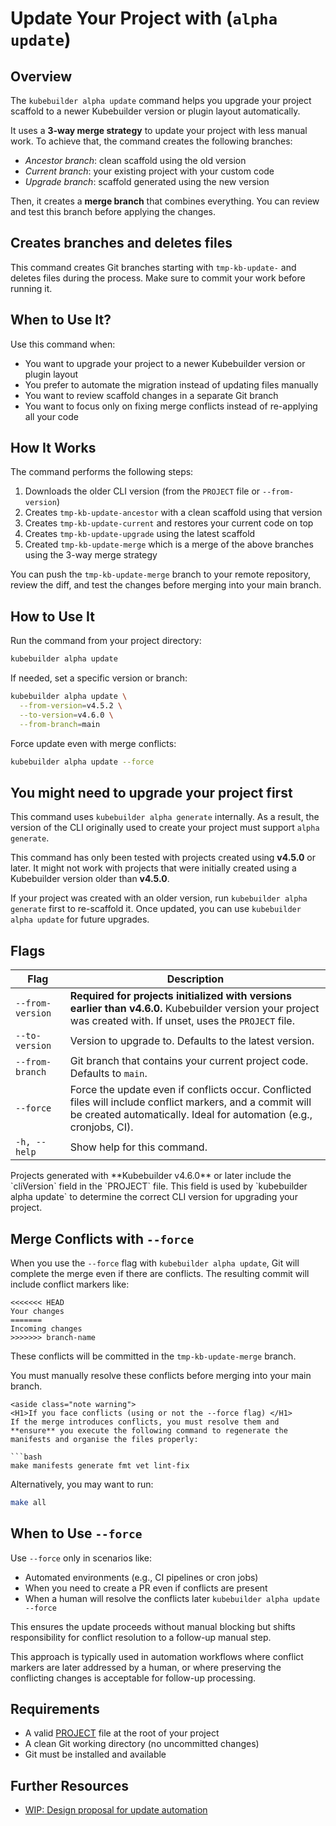 # Update Your Project with (`alpha update`)

## Overview

The `kubebuilder alpha update` command helps you upgrade your project scaffold to a newer Kubebuilder version or plugin layout automatically.

It uses a **3-way merge strategy** to update your project with less manual work.
To achieve that, the command creates the following branches:

- *Ancestor branch*: clean scaffold using the old version
- *Current branch*: your existing project with your custom code
- *Upgrade branch*: scaffold generated using the new version

Then, it creates a **merge branch** that combines everything.
You can review and test this branch before applying the changes.

<aside class="note warning">
<h1>Creates branches and deletes files</h1>

This command creates Git branches starting with `tmp-kb-update-` and deletes files during the process.
Make sure to commit your work before running it.

</aside>

## When to Use It?

Use this command when:

- You want to upgrade your project to a newer Kubebuilder version or plugin layout
- You prefer to automate the migration instead of updating files manually
- You want to review scaffold changes in a separate Git branch
- You want to focus only on fixing merge conflicts instead of re-applying all your code

## How It Works

The command performs the following steps:

1. Downloads the older CLI version (from the `PROJECT` file or `--from-version`)
2. Creates `tmp-kb-update-ancestor` with a clean scaffold using that version
3. Creates `tmp-kb-update-current` and restores your current code on top
4. Creates `tmp-kb-update-upgrade` using the latest scaffold
5. Created `tmp-kb-update-merge` which is a merge of the above branches using the 3-way merge strategy

You can push the `tmp-kb-update-merge` branch to your remote repository,
review the diff, and test the changes before merging into your main branch.

## How to Use It

Run the command from your project directory:

```sh
kubebuilder alpha update
```

If needed, set a specific version or branch:

```sh
kubebuilder alpha update \
  --from-version=v4.5.2 \
  --to-version=v4.6.0 \
  --from-branch=main
```

Force update even with merge conflicts:

```sh
kubebuilder alpha update --force
```

<aside class="note warning">
<h1>You might need to upgrade your project first</h1>

This command uses `kubebuilder alpha generate` internally.
As a result, the version of the CLI originally used to create your project must support `alpha generate`.

This command has only been tested with projects created using **v4.5.0** or later.
It might not work with projects that were initially created using a Kubebuilder version older than **v4.5.0**.

If your project was created with an older version, run `kubebuilder alpha generate` first to re-scaffold it.
Once updated, you can use `kubebuilder alpha update` for future upgrades.
</aside>

## Flags

| Flag                | Description                                                                                                                                                    |
|---------------------|----------------------------------------------------------------------------------------------------------------------------------------------------------------|
| `--from-version`    | **Required for projects initialized with versions earlier than v4.6.0.** Kubebuilder version your project was created with. If unset, uses the `PROJECT` file. |
| `--to-version`      | Version to upgrade to. Defaults to the latest version.                                                                                                         |
| `--from-branch`     | Git branch that contains your current project code. Defaults to `main`.                                                                                        |
| `--force`           | Force the update even if conflicts occur. Conflicted files will include conflict markers, and a commit will be created automatically. Ideal for automation (e.g., cronjobs, CI).                                                                       |
| `-h, --help`        | Show help for this command.                                                                                                                                    |
<aside class="note">
Projects generated with **Kubebuilder v4.6.0** or later include the `cliVersion` field in the `PROJECT` file.
This field is used by `kubebuilder alpha update` to determine the correct CLI
version for upgrading your project.
</aside>

## Merge Conflicts with `--force`

When you use the `--force` flag with `kubebuilder alpha update`, Git will complete the merge even if there are conflicts. The resulting commit will include conflict markers like:
```
<<<<<<< HEAD
Your changes
=======
Incoming changes
>>>>>>> branch-name
```
These conflicts will be committed in the
`tmp-kb-update-merge` branch.

<aside class="note warning">
You must manually resolve these conflicts before merging into your main branch.

```suggestion
<aside class="note warning">
<H1>If you face conflicts (using or not the --force flag) </H1>
If the merge introduces conflicts, you must resolve them and **ensure** you execute the following command to regenerate the manifests and organise the files properly:

```bash
make manifests generate fmt vet lint-fix
```

Alternatively, you may want to run:

```bash
make all
```
</aside>


## When to Use `--force`
Use `--force` only in scenarios like:
- Automated environments (e.g., CI pipelines or cron jobs)
- When you need to create a PR even if conflicts are present
- When a human will resolve the conflicts later
`kubebuilder alpha update --force`

This ensures the update proceeds without manual blocking but shifts responsibility for conflict resolution to a follow-up manual step.

This approach is typically used in automation workflows where conflict markers are later addressed by a human, or where preserving the conflicting changes is acceptable for follow-up processing.

## Requirements

- A valid [PROJECT][project-config] file at the root of your project
- A clean Git working directory (no uncommitted changes)
- Git must be installed and available

## Further Resources

- [WIP: Design proposal for update automation](https://github.com/kubernetes-sigs/kubebuilder/pull/4302)

[project-config]: ../../reference/project-config.md
